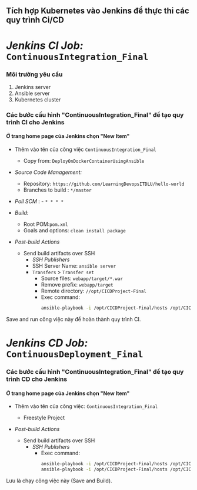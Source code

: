 ## Tích hợp Kubernetes vào Jenkins để thực thi các quy trình Ci/CD

# *Jenkins CI Job:* `ContinuousIntegration_Final`

### Môi trường yêu cầu

1. Jenkins server 
1. Ansible server
1. Kubernetes cluster
 
### Các bước cấu hình "ContinuousIntegration_Final" để tạo quy trình CI cho Jenkins
#### Ở trang home page của Jenkins chọn "New Item"
   - Thêm vào tên của công việc `ContinuousIntegration_Final`
     - Copy from: `DeployOnDockerContainerUsingAnsible`
     
   - *Source Code Management:*
      - Repository: `https://github.com/LearningDevopsITDLU/hello-world`
      - Branches to build : `*/master`  
   - *Poll SCM* :      - `* * * *`

   - *Build:*
     - Root POM:`pom.xml`
     - Goals and options: `clean install package`

 - *Post-build Actions*
   - Send build artifacts over SSH
     - *SSH Publishers*
      - SSH Server Name: `ansible server`
       - `Transfers` >  `Transfer set`
           - Source files: `webapp/target/*.war`
	       - Remove prefix: `webapp/target`
	       - Remote directory: `//opt/CICDProject-Final`
	       - Exec command: 
                ```sh 
                ansible-playbook -i /opt/CICDProject-Final/hosts /opt/CICDProject-Final/create-simple-devops-image.yml;
                ```

Save and run công việc này để hoàn thành quy trình CI.

# *Jenkins CD Job:* `ContinuousDeployment_Final`

### Các bước cấu hình "ContinuousIntegration_Final" để tạo quy trình CD cho Jenkins
#### Ở trang home page của Jenkins chọn "New Item"
   - Thêm vào tên của công việc: `ContinuousIntegration_Final`
     - Freestyle Project
	 
  - *Post-build Actions*  
    - Send build artifacts over SSH  
      - *SSH Publishers*  
	       - Exec command: 
                ```sh 
                ansible-playbook -i /opt/CICDProject-Final/hosts /opt/CICDProject-Final/kubernetes-devopsitdlu-deployment.yml;
                ansible-playbook -i /opt/CICDProject-Final/hosts /opt/CICDProject-Final/kubernetes-devopsitdlu-service.yml
                ```
Lưu là chạy công việc này (Save and Build).
